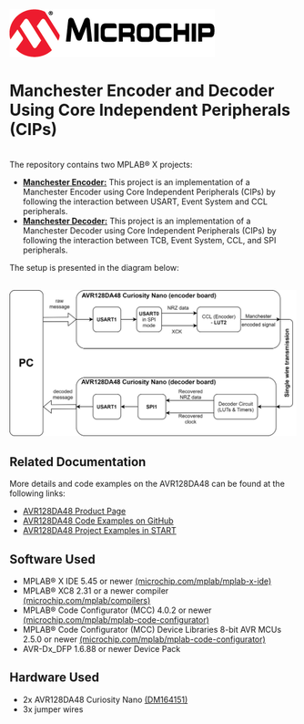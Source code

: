 [![MCHP](images/microchip.png)](https://www.microchip.com)

# Manchester Encoder and Decoder Using Core Independent Peripherals (CIPs)

  <br>The repository contains two MPLAB® X projects:

  * [<strong>Manchester Encoder:</strong>](Manchester_Encoder) This project is an implementation of a Manchester Encoder using Core Independent Peripherals (CIPs) by following the interaction between USART, Event System and CCL peripherals.
  * [<strong>Manchester Decoder:</strong>](Manchester_Decoder) This project is an implementation of a Manchester Decoder using Core Independent Peripherals (CIPs) by following the interaction between TCB, Event System, CCL, and SPI peripherals.

  The setup is presented in the diagram below:

<br><img src="images/setup-diagram.png" width="600">

## Related Documentation
More details and code examples on the AVR128DA48 can be found at the following links:
- [AVR128DA48 Product Page](https://www.microchip.com/wwwproducts/en/AVR128DA48)
- [AVR128DA48 Code Examples on GitHub](https://github.com/microchip-pic-avr-examples?q=avr128da48)
- [AVR128DA48 Project Examples in START](https://start.atmel.com/#examples/AVR128DA48CuriosityNano)

## Software Used
- MPLAB® X IDE 5.45 or newer [(microchip.com/mplab/mplab-x-ide)](http://www.microchip.com/mplab/mplab-x-ide)
- MPLAB® XC8 2.31 or a newer compiler [(microchip.com/mplab/compilers)](http://www.microchip.com/mplab/compilers)
- MPLAB® Code Configurator (MCC) 4.0.2 or newer [(microchip.com/mplab/mplab-code-configurator)](https://www.microchip.com/mplab/mplab-code-configurator)
- MPLAB® Code Configurator (MCC) Device Libraries 8-bit AVR MCUs 2.5.0 or newer [(microchip.com/mplab/mplab-code-configurator)](https://www.microchip.com/mplab/mplab-code-configurator)
- AVR-Dx_DFP 1.6.88 or newer Device Pack

## Hardware Used
- 2x AVR128DA48 Curiosity Nano [(DM164151)](https://www.microchip.com/Developmenttools/ProductDetails/DM164151)
- 3x jumper wires
